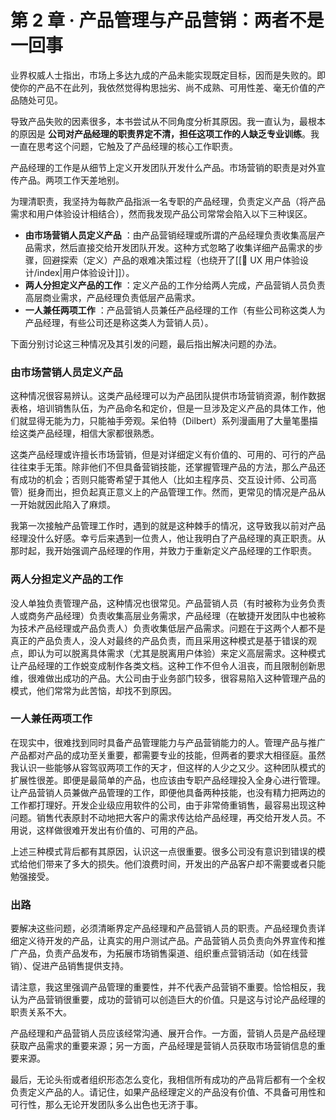 # 第 2 章 · 产品管理与产品营销：两者不是一回事

业界权威人士指出，市场上多达九成的产品未能实现既定目标，因而是失败的。即使你的产品不在此列，我依然觉得构思拙劣、尚不成熟、可用性差、毫无价值的产品随处可见。

导致产品失败的因素很多，本书尝试从不同角度分析其原因。我一直认为，最根本的原因是 **公司对产品经理的职责界定不清，担任这项工作的人缺乏专业训练**。我一直在思考这个问题，它触及了产品经理的核心工作职责。

产品经理的工作是从细节上定义开发团队开发什么产品。市场营销的职责是对外宣传产品。两项工作天差地别。

为理清职责，我坚持为每款产品指派一名专职的产品经理，负责定义产品（将产品需求和用户体验设计相结合），然而我发现产品公司常常会陷入以下三种误区。

-  **由市场营销人员定义产品** ：由产品营销经理或所谓的产品经理负责收集高层产品需求，然后直接交给开发团队开发。这种方式忽略了收集详细产品需求的步骤，回避探索（定义）产品的艰难决策过程（也绕开了[[🤔 UX 用户体验设计/index|用户体验设计]]）。
- **两人分担定义产品的工作** ：定义产品的工作分给两人完成，产品营销人员负责高层商业需求，产品经理负责低层产品需求。
- **一人兼任两项工作** ：产品营销人员兼任产品经理的工作（有些公司称这类人为产品经理，有些公司还是称这类人为营销人员）。

下面分别讨论这三种情况及其引发的问题，最后指出解决问题的办法。

### 由市场营销人员定义产品

这种情况很容易辨认。这类产品经理可以为产品团队提供市场营销资源，制作数据表格，培训销售队伍，为产品命名和定价，但是一旦涉及定义产品的具体工作，他们就显得无能为力，只能袖手旁观。呆伯特（Dilbert）系列漫画用了大量笔墨描绘这类产品经理，相信大家都很熟悉。

这类产品经理或许擅长市场营销，但是对详细定义有价值的、可用的、可行的产品往往束手无策。除非他们不但具备营销技能，还掌握管理产品的方法，那么产品还有成功的机会；否则只能寄希望于其他人（比如主程序员、交互设计师、公司高管）挺身而出，担负起真正意义上的产品管理工作。然而，更常见的情况是产品从一开始就因此陷入了麻烦。

我第一次接触产品管理工作时，遇到的就是这种棘手的情况，这导致我以前对产品经理没什么好感。幸亏后来遇到一位贵人，他让我明白了产品经理的真正职责。从那时起，我开始强调产品经理的作用，并致力于重新定义产品经理的工作职责。

### 两人分担定义产品的工作

没人单独负责管理产品，这种情况也很常见。产品营销人员（有时被称为业务负责人或商务产品经理）负责收集高层业务需求，产品经理（在敏捷开发团队中也被称为技术产品经理或产品负责人）负责收集低层产品需求。问题在于这两个人都不是真正的产品负责人，没人对最终的产品负责，而且采用这种模式是基于错误的观点，即认为可以脱离具体需求（尤其是脱离用户体验）来定义高层需求。这种模式让产品经理的工作蜕变成制作各类文档。这种工作不但令人沮丧，而且限制创新思维，很难做出成功的产品。大公司由于业务部门较多，很容易陷入这种管理产品的模式，他们常常为此苦恼，却找不到原因。

### 一人兼任两项工作

在现实中，很难找到同时具备产品管理能力与产品营销能力的人。管理产品与推广产品都对产品的成功至关重要，都需要专业的技能，但两者的要求大相径庭。虽然我认识一些能够从容驾驭两项工作的天才，但这样的人少之又少。这种团队模式的扩展性很差。即便是最简单的产品，也应该由专职产品经理投入全身心进行管理。让产品营销人员兼做产品管理的工作，即便他具备两种技能，也没有精力把两边的工作都打理好。开发企业级应用软件的公司，由于非常倚重销售，最容易出现这种问题。销售代表原封不动地把大客户的需求传达给产品经理，再交给开发人员。不用说，这样做很难开发出有价值的、可用的产品。

上述三种模式背后都有其原因，认识这一点很重要。很多公司没有意识到错误的模式给他们带来了多大的损失。他们浪费时间，开发出的产品客户却不需要或者只能勉强接受。

### 出路

要解决这些问题，必须清晰界定产品经理和产品营销人员的职责。产品经理负责详细定义待开发的产品，让真实的用户测试产品。产品营销人员负责向外界宣传和推广产品，负责产品发布，为拓展市场销售渠道、组织重点营销活动（如在线营销）、促进产品销售提供支持。

请注意，我这里强调产品管理的重要性，并不代表产品营销不重要。恰恰相反，我认为产品营销很重要，成功的营销可以创造巨大的价值。只是这与讨论产品经理的职责关系不大。

产品经理和产品营销人员应该经常沟通、展开合作。一方面，营销人员是产品经理获取产品需求的重要来源；另一方面，产品经理是营销人员获取市场营销信息的重要来源。

最后，无论头衔或者组织形态怎么变化，我相信所有成功的产品背后都有一个全权负责定义产品的人。请记住，如果产品经理定义的产品没有价值、不具备可用性和可行性，那么无论开发团队多么出色也无济于事。